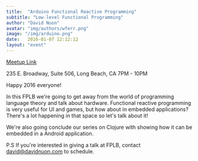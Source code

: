 ```yaml
---
title:  "Arduino Functional Reactive Programming"
subtitle: "Low-level Functional Programming"
author: "David Nuon"
avatar: "img/authors/wferr.png"
image: "/img/arduino.png"
date:   2016-01-07 12:12:12
layout: "event"
---
```


[Meetup Link](http://www.meetup.com/Uncoded/events/225519822/)

235 E. Broadway, Suite 506, Long Beach, CA 
7PM - 10PM

Happy 2016 everyone!

In this FPLB we're going to get away from the world of programming language theory and talk about hardware. Functional reactive programming is very useful for UI and games, but how about in embedded applications? There's a lot happening in that space so let's talk about it!

We're also going conclude our series on Clojure with showing how it can be embedded in a Android application.

P.S If you're interested in giving a talk at FPLB, contact david@davidnuon.com to schedule.
